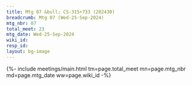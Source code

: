 ```yaml
---
title: Mtg 07 &bull; CS-315+733 (202430)
breadcrumb: Mtg 07 (Wed-25-Sep-2024)
mtg_nbr: 07
total_meet: 23
mtg_date: Wed-25-Sep-2024
wiki_id: 
resp_id: 
layout: bg-image
---
```


{%- include meetings/main.html
    tm=page.total_meet
    mn=page.mtg_nbr
    md=page.mtg_date
    ww=page.wiki_id
-%}
